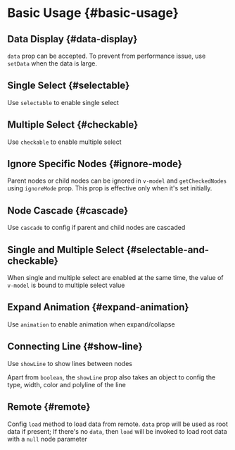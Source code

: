 # Basic Usage {#basic-usage}

## Data Display {#data-display}

`data` prop can be accepted. To prevent from performance issue, use `setData` when the data is large.

<CodeDemo component="DataDisplay" />

## Single Select {#selectable}

Use `selectable` to enable single select

<CodeDemo component="Selectable" />

## Multiple Select {#checkable}

Use `checkable` to enable multiple select

<CodeDemo component="Checkable" />

## Ignore Specific Nodes {#ignore-mode}

Parent nodes or child nodes can be ignored in `v-model` and `getCheckedNodes` using `ignoreMode` prop. This prop is effective only when it's set initially.

<CodeDemo component="IgnoreMode" />

## Node Cascade {#cascade}

Use `cascade` to config if parent and child nodes are cascaded

<CodeDemo component="Cascade" />

## Single and Multiple Select {#selectable-and-checkable}

When single and multiple select are enabled at the same time, the value of `v-model` is bound to multiple select value

<CodeDemo component="SelectableAndCheckable" />

## Expand Animation {#expand-animation}

Use `animation` to enable animation when expand/collapse

<CodeDemo component="ExpandAnimation" />

## Connecting Line {#show-line}

Use `showLine` to show lines between nodes

Apart from `boolean`, the `showLine` prop also takes an object to config the type, width, color and polyline of the line

<CodeDemo component="ShowLine" />

## Remote {#remote}

Config `load` method to load data from remote. `data` prop will be used as root data if present;
If there's no `data`, then `load` will be invoked to load root data with a `null` node parameter

<CodeDemo component="Remote" />

